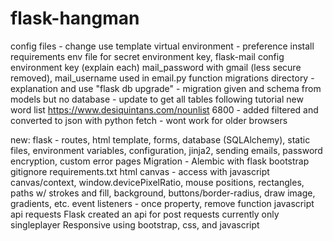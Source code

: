 # flask-hangman

config files - change use template
virtual environment - preference
install requirements
env file for secret environment key, flask-mail config environment key (explain each)
mail_password with gmail (less secure removed), mail_username used in email.py function
migrations directory - explanation and use
"flask db upgrade" - migration given and schema from models but no database - update to get all tables
following tutorial
new word list https://www.desiquintans.com/nounlist 6800 - added filtered and converted to json with python
fetch - wont work for older browsers

new:
flask - routes, html template, forms, database (SQLAlchemy), static files, environment variables, configuration, jinja2, sending emails, password encryption, custom error pages
Migration - Alembic with flask
bootstrap
gitignore
requirements.txt
html canvas - access with javascript canvas/context, window.devicePixelRatio, mouse positions, rectangles, paths w/ strokes and fill, background, buttons/border-radius, draw image, gradients, etc.
event listeners - once property, remove function
javascript api requests
Flask created an api for post requests
currently only singleplayer 
Responsive using bootstrap, css, and javascript
